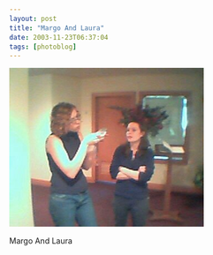 ```yaml
---
layout: post
title: "Margo And Laura"
date: 2003-11-23T06:37:04
tags: [photoblog]
---
```


![Margo And Laura][1]

Margo And Laura

   [1]: /2003/11/23/5226808322_0.jpg
